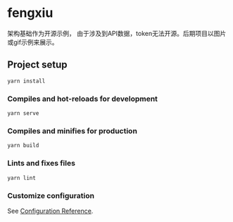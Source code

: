 # fengxiu

架构基础作为开源示例，
由于涉及到API数据，token无法开源。后期项目以图片或gif示例来展示。

## Project setup
```
yarn install
```

### Compiles and hot-reloads for development
```
yarn serve
```

### Compiles and minifies for production
```
yarn build
```

### Lints and fixes files
```
yarn lint
```

### Customize configuration
See [Configuration Reference](https://cli.vuejs.org/config/).
